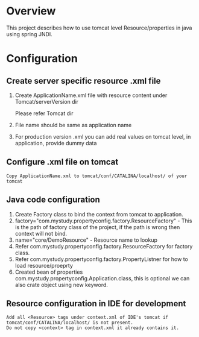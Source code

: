 # Overview
This project describes how to use tomcat level Resource/properties in java using spring JNDI.


# Configuration
## Create server specific resource .xml file

1.  Create ApplicationName.xml file with resource content under Tomcat/serverVersion dir
	
	Please refer Tomcat dir
2.  File name should be same as application name
3. For production version .xml you can add real values on tomcat level, in application, provide dummy data

## Configure .xml file on tomcat

	Copy ApplicationName.xml to tomcat/conf/CATALINA/localhost/ of your tomcat
	
## Java code configuration

1. Create Factory class to bind the context from tomcat to application.
2. factory="com.mystudy.propertyconfig.factory.ResourceFactory" - This is the path of factory class of the project, if the path is wrong then context will not bind.
3. name="core/DemoResource" - Resource name to lookup
4. Refer com.mystudy.propertyconfig.factory.ResourceFactory for factory class.
5. Refer com.mystudy.propertyconfig.factory.PropertyListner for how to load resource/proeprty
6. Created bean of properties com.mystudy.propertyconfig.Application.class, this is optional we can also crate object using new keyword.

## Resource configuration in IDE for development

	Add all <Resource> tags under context.xml of IDE's tomcat if tomcat/conf/CATALINA/localhost/ is not present.
	Do not copy <context> tag in context.xml it already contains it.


